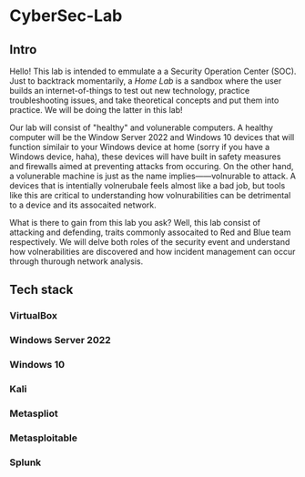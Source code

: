# CyberSec-Lab
## Intro
Hello! This lab is intended to emmulate a a Security Operation Center (SOC). Just to backtrack momentarily, a *Home Lab* is a sandbox where the user builds an internet-of-things to test out new technology, practice troubleshooting issues, and take theoretical concepts and put them into practice. We will be doing the latter in this lab!

Our lab will consist of "healthy" and volunerable computers. A healthy computer will be the Window Server 2022 and Windows 10 devices that will function similair to your Windows device at home (sorry if you have a Windows device, haha), these devices will have built in safety measures and firewalls aimed at preventing attacks from occuring. On the other hand, a volunerable machine is just as the name implies——volnurable to attack. A devices that is intentially volnerubale feels almost like a bad job, but tools like this are critical to understanding how volnurabilities can be detrimental to a device and its assocaited network.

What is there to gain from this lab you ask? Well, this lab consist of attacking and defending, traits commonly assocaited to Red and Blue team respectively. We will delve both roles of the security event and understand how volnerabilities are discovered and how incident management can occur through thurough network analysis. 

## Tech stack

### VirtualBox
### Windows Server 2022
### Windows 10
### Kali
### Metaspliot
### Metasploitable
### Splunk

##
